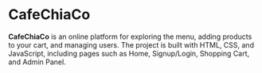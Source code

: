 # CafeChiaCo
**CafeChiaCo** is an online platform for exploring the menu, adding products to your cart, and managing users. The project is built with HTML, CSS, and JavaScript, including pages such as Home, Signup/Login, Shopping Cart, and Admin Panel.
